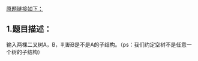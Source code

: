 [原题链接如下：](https://www.nowcoder.com/practice/6e196c44c7004d15b1610b9afca8bd88?tpId=13&tqId=11170&tPage=1&rp=1&ru=/ta/coding-interviews&qru=/ta/coding-interviews/question-ranking)
## 1.题目描述：
输入两棵二叉树A，B，判断B是不是A的子结构。（ps：我们约定空树不是任意一个树的子结构）
